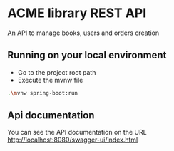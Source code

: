 # ACME library REST API
An API to manage books, users and orders creation

## Running on your local environment
- Go to the project root path
- Execute the mvnw file

```bash
.\mvnw spring-boot:run
```
## Api documentation
You can see the API documentation on the URL [http://localhost:8080/swagger-ui/index.html](http://localhost:8080/swagger-ui/index.html)
